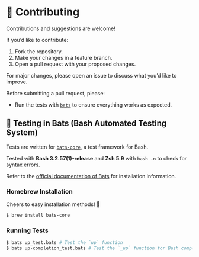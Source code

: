 # 🤝 Contributing

Contributions and suggestions are welcome!

If you’d like to contribute:
1. Fork the repository.
2. Make your changes in a feature branch.
3. Open a pull request with your proposed changes.

For major changes, please open an issue to discuss what you’d like to improve.

Before submitting a pull request, please:
- Run the tests with [`bats`](https://github.com/bats-core/bats-core) to ensure everything works as expected.

## 🔬 Testing in Bats (Bash Automated Testing System)

Tests are written for [`bats-core`](https://github.com/bats-core/bats-core), a test framework for Bash.

Tested with **Bash 3.2.57(1)-release** and **Zsh 5.9** with `bash -n` to check for syntax errors.

Refer to the [official documentation of Bats](https://bats-core.readthedocs.io/en/stable/installation.html) for installation information.

###  Homebrew Installation

Cheers to easy installation methods! 🍺

```sh
$ brew install bats-core
```

### Running Tests

```sh
$ bats up_test.bats # Test the `up` function
$ bats up-completion_test.bats # Test the `_up` function for Bash completions
```
